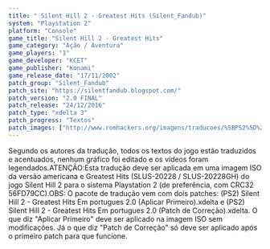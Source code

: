 ```yaml
---
title: " Silent Hill 2 - Greatest Hits (Silent_Fandub)"
system: "Playstation 2"
platform: "Console"
game_title: "Silent Hill 2 - Greatest Hits"
game_category: "Ação / Aventura"
game_players: "1"
game_developer: "KCET"
game_publisher: "Konami"
game_release_date: "17/11/2002"
patch_group: "Silent_Fandub"
patch_site: "https://silentfandub.blogspot.com/"
patch_version: "2.0 FINAL"
patch_release: "24/12/2016"
patch_type: "xdelta 3"
patch_progress: "Textos"
patch_images: ["http://www.romhackers.org/imagens/traducoes/%5BPS2%5D%20Silent%20Hill%202%20-%20Silent_Fandub%20-%201.jpg","http://www.romhackers.org/imagens/traducoes/%5BPS2%5D%20Silent%20Hill%202%20-%20Silent_Fandub%20-%202.jpg","http://www.romhackers.org/imagens/traducoes/%5BPS2%5D%20Silent%20Hill%202%20-%20Silent_Fandub%20-%203.jpg"]
---
```

Segundo os autores da tradução, todos os textos do jogo estão traduzidos e acentuados, nenhum gráfico foi editado e os vídeos foram legendados.ATENÇÃO:Esta tradução deve ser aplicada em uma imagem ISO da versão americana e Greatest Hits (SLUS-20228 / SLUS-20228GH) do jogo Silent Hill 2 para o sistema Playstation 2 (de preferência, com CRC32 56FD79CC).OBS: O pacote de tradução vem com dois patches: (PS2) Silent Hill 2 - Greatest Hits Em portugues 2.0 (Aplicar Primeiro).xdelta e (PS2) Silent Hill 2 - Greatest Hits Em portugues 2.0 (Patch de Correção).xdelta. O que diz "Aplicar Primeiro" deve ser aplicado na imagem ISO sem modificações. Já o que diz "Patch de Correção" só deve ser aplicado após o primeiro patch para que funcione.